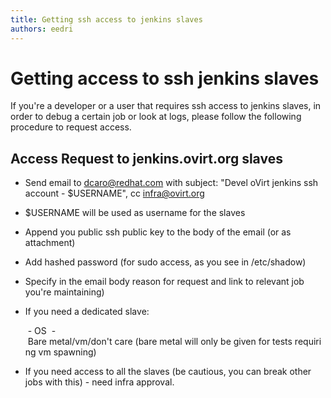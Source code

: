 ```yaml
---
title: Getting ssh access to jenkins slaves
authors: eedri
---
```


# Getting access to ssh jenkins slaves

If you're a developer or a user that requires ssh access to jenkins slaves, in order to debug a certain job or look at logs, please follow the following procedure to request access.

## Access Request to jenkins.ovirt.org slaves

*   Send email to dcaro@redhat.com with subject: "Devel oVirt jenkins ssh account - $USERNAME", cc infra@ovirt.org
*   $USERNAME will be used as username for the slaves
*   Append you public ssh public key to the body of the email (or as attachment)
*   Add hashed password (for sudo access, as you see in /etc/shadow)
*   Specify in the email body reason for request and link to relevant job you're maintaining)
*   If you need a dedicated slave:

       - OS
       - Bare metal/vm/don't care (bare metal will only be given for tests requiring vm spawning) 

*   If you need access to all the slaves (be cautious, you can break other jobs with this) - need infra approval.
